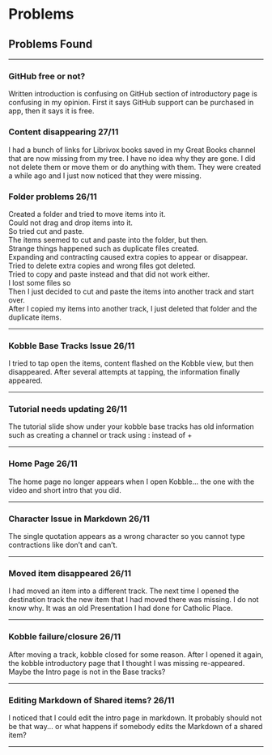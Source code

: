 # Problems
## Problems Found
***
### GitHub free or not?
Written introduction is confusing on GitHub section of introductory page is confusing in my opinion. First it says GitHub support can be purchased in app, then it says it is free.

### Content disappearing 27/11
I had a bunch of links for Librivox books saved in my Great Books channel that are now missing from my tree. I have no idea why they are gone. I did not delete them or move them or do anything with them. They were created a while ago and I just now noticed that they were missing.

### Folder problems 26/11
Created a folder and tried to move items into it.  
Could not drag and drop items into it.  
So tried cut and paste.  
The items seemed to cut and paste into the folder, but then.  
Strange things happened such as duplicate files created.  
Expanding and contracting caused extra copies to appear or disappear.  
Tried to delete extra copies and wrong files got deleted.  
Tried to copy and paste instead and that did not work either.  
I lost some files so    
Then I just decided to cut and paste the items into another track and start over.  
After I copied my items into another track, I just deleted that folder and the   duplicate items.  
***


### Kobble Base Tracks Issue 26/11
I tried to tap open the items, content flashed on the Kobble view, but then disappeared. After several attempts at tapping, the information finally appeared.
***

### Tutorial needs updating 26/11
The tutorial slide show under your kobble base tracks has old information such as creating a channel or track using : instead of +
***

### Home Page 26/11
The home page no longer appears when I open Kobble... the one with the video and short intro that you did.
***


### Character Issue in Markdown 26/11
The single quotation appears as a wrong character so you cannot type contractions like don’t and can’t.
***


### Moved item disappeared 26/11
I had moved an item into a different track. The next time I opened the destination track the new item that I had moved there was missing. I do not know why. It was an old Presentation I had done for Catholic Place.
***

### Kobble failure/closure 26/11
After moving a track, kobble closed for some reason. After I opened it again, the kobble introductory page that I thought I was missing re-appeared. Maybe the Intro page is not in the Base tracks?
***


### Editing Markdown of Shared items? 26/11
I noticed that I could edit the intro page in markdown. It probably should not be that way... or what happens if somebody edits the Markdown of a shared item?
***

